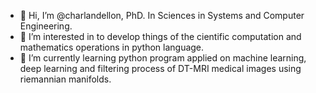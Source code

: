 - 👋 Hi, I’m @charlandellon, PhD. In Sciences in Systems and Computer Engineering. 
- 👀 I’m interested in to develop things of the cientific computation and mathematics operations in python language.
- 🌱 I’m currently learning python program applied on machine learning, deep learning and filtering process of DT-MRI medical images 
using riemannian manifolds. 


<!---
charlandellon/charlandellon is a ✨ special ✨ repository because its `README.md` (this file) appears on your GitHub profile.
You can click the Preview link to take a look at your changes.
--->

